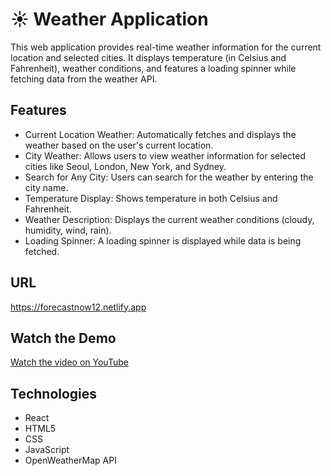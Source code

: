 # ☀️ Weather Application
This web application provides real-time weather information for the current location and selected cities. It displays temperature (in Celsius and Fahrenheit), weather conditions, and features a loading spinner while fetching data from the weather API.

## Features
* Current Location Weather: Automatically fetches and displays the weather based on the user's current location.
* City Weather: Allows users to view weather information for selected cities like Seoul, London, New York, and Sydney.
* Search for Any City: Users can search for the weather by entering the city name.
* Temperature Display: Shows temperature in both Celsius and Fahrenheit.
* Weather Description: Displays the current weather conditions (cloudy, humidity, wind, rain).
* Loading Spinner: A loading spinner is displayed while data is being fetched.
 
## URL
https://forecastnow12.netlify.app

## Watch the Demo

[Watch the video on YouTube](https://youtu.be/RPFzWB2nTxc?si=b6YVtigtxfazVtCf)

## Technologies
* React
* HTML5
* CSS
* JavaScript
* OpenWeatherMap API


